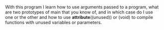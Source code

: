 With this program I learn how to use arguments passed to a program,
what are two prototypes of main that you know of, and in which case
do I use one or the other and how to use __attribute__((unused)) or
(void) to compile functions with unused variables or parameters.
